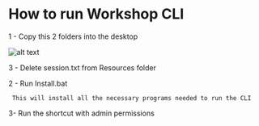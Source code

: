 # How to run Workshop CLI

1 - Copy this 2 folders into the desktop

![alt text](./Resources/image.png)

3 - Delete session.txt from Resources folder

2 - Run Install.bat
    
     This will install all the necessary programs needed to run the CLI

3- Run the shortcut with admin permissions
